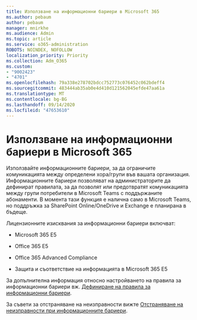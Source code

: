 ```yaml
---
title: Използване на информационни бариери в Microsoft 365
ms.author: pebaum
author: pebaum
manager: mnirkhe
ms.audience: Admin
ms.topic: article
ms.service: o365-administration
ROBOTS: NOINDEX, NOFOLLOW
localization_priority: Priority
ms.collection: Adm_O365
ms.custom:
- "9002423"
- "4701"
ms.openlocfilehash: 79a338e278702bdcc752773c076452c062bdeff4
ms.sourcegitcommit: 483444ab35ab0e4d410d121562045efde47aa61a
ms.translationtype: MT
ms.contentlocale: bg-BG
ms.lasthandoff: 09/14/2020
ms.locfileid: "47653610"
---
```

# <a name="using-information-barriers-in-microsoft-365"></a>Използване на информационни бариери в Microsoft 365

Използвайте информационните бариери, за да ограничите комуникацията между определени хора/групи във вашата организация. Информационните бариери позволяват на администраторите да дефинират правилата, за да позволят или предотвратят комуникацията между групи потребители в Microsoft Teams с поддържаните абонаменти.  В момента тази функция е налична само в Microsoft Teams, но поддръжка за SharePoint Online/OneDrive и Exchange е планирана в бъдеще.

Лицензионните изисквания за информационни бариери включват:

- Microsoft 365 E5

- Office 365 E5

- Office 365 Advanced Compliance

- Защита и съответствие на информацията в Microsoft 365 E5

За допълнителна информация относно настройването на правила за информационни бариери вж. [Дефиниране на правила за информационни бариери](https://docs.microsoft.com/microsoft-365/compliance/information-barriers-policies).

За съвети за отстраняване на неизправности вижте [Отстраняване на неизправности при информационните бариери](https://docs.microsoft.com/microsoft-365/compliance/information-barriers-troubleshooting).
